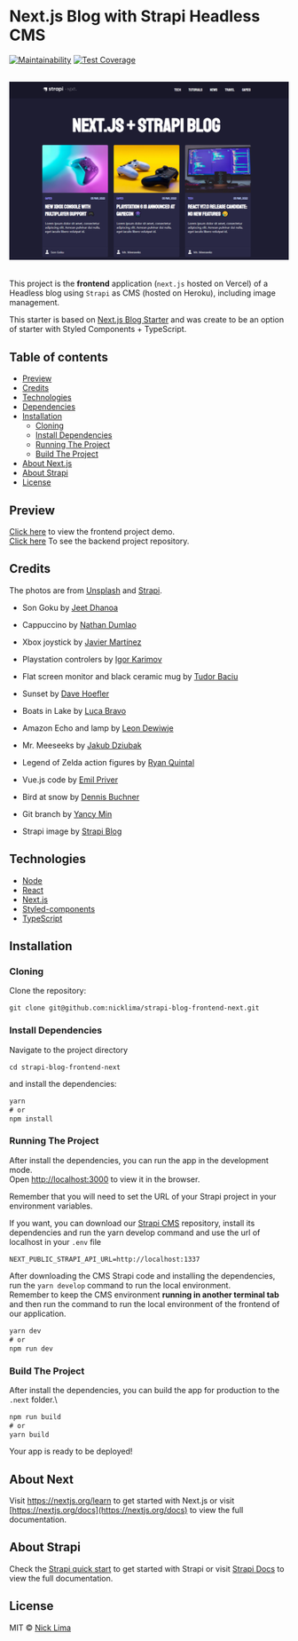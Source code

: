 # Next.js Blog with Strapi Headless CMS

[![Maintainability](https://api.codeclimate.com/v1/badges/cb40dea7de21f2e02eda/maintainability)](https://codeclimate.com/github/nicklima/strapi-blog-frontend-next/maintainability) [![Test Coverage](https://api.codeclimate.com/v1/badges/cb40dea7de21f2e02eda/test_coverage)](https://codeclimate.com/github/nicklima/strapi-blog-frontend-next/test_coverage)

\
<img src="screenshot.png" />

\
This project is the **frontend** application (`next.js` hosted on Vercel) of a Headless blog using `Strapi` as CMS (hosted on Heroku), including image management.

This starter is based on [Next.js Blog Starter](https://github.com/strapi/strapi-starter-next-blog) and was create to be an option of starter with Styled Components + TypeScript.

## Table of contents

- [Preview](#preview)
- [Credits](#credits)
- [Technologies](#technologies)
- [Dependencies](#dependencies)
- [Installation](#installation)
  - [Cloning](#cloning)
  - [Install Dependencies](#install-dependencies)
  - [Running The Project](#running-the-project)
  - [Build The Project](#build-the-project)
- [About Next.js](#about-next)
- [About Strapi](#about-strapi)
- [License](#license)

## Preview

[Click here](https://strapi-blog-frontend-next.vercel.app) to view the frontend project demo.\
[Click here](https://github.com/nicklima/strapi-blog-cms) To see the backend project repository.

## Credits

The photos are from [Unsplash](https://unsplash.com) and [Strapi](https://strapi.io).

- Son Goku by [Jeet Dhanoa](https://unsplash.com/@jeetdhanoa?utm_source=unsplash&utm_medium=referral&utm_content=creditCopyText)

- Cappuccino by [Nathan Dumlao](https://unsplash.com/@nate_dumlao?utm_source=unsplash&utm_medium=referral&utm_content=creditCopyText)

- Xbox joystick by [Javier Martínez](https://unsplash.com/@cjdante?utm_source=unsplash&utm_medium=referral&utm_content=creditCopyText)

- Playstation controlers by [Igor Karimov](https://unsplash.com/@ingvar_erik?utm_source=unsplash&utm_medium=referral&utm_content=creditCopyText)

- Flat screen monitor and black ceramic mug by [Tudor Baciu](https://unsplash.com/@baciutudor?utm_source=unsplash&utm_medium=referral&utm_content=creditCopyText)

- Sunset by [Dave Hoefler](https://unsplash.com/@davehoefler?utm_source=unsplash&utm_medium=referral&utm_content=creditCopyText)

- Boats in Lake by [Luca Bravo](https://unsplash.com/@lucabravo?utm_source=unsplash&utm_medium=referral&utm_content=creditCopyText)

- Amazon Echo and lamp by [Leon Dewiwje](https://unsplash.com/@elodiso?utm_source=unsplash&utm_medium=referral&utm_content=creditCopyText)

- Mr. Meeseeks by [Jakub Dziubak](https://unsplash.com/@jckbck?utm_source=unsplash&utm_medium=referral&utm_content=creditCopyText)

- Legend of Zelda action figures by [Ryan Quintal](https://unsplash.com/@ryanquintal?utm_source=unsplash&utm_medium=referral&utm_content=creditCopyText)

- Vue.js code by [Emil Priver](https://unsplash.com/@emilpriver?utm_source=unsplash&utm_medium=referral&utm_content=creditCopyText)

- Bird at snow by [Dennis Buchner](https://unsplash.com/@baitman?utm_source=unsplash&utm_medium=referral&utm_content=creditCopyText)

- Git branch by [Yancy Min](https://unsplash.com/@yancymin?utm_source=unsplash&utm_medium=referral&utm_content=creditCopyText)

- Strapi image by [Strapi Blog](https://strapi.io/blog/announcing-strapi-v4)

## Technologies

- [Node](https://nodejs.org/en/download/)
- [React](https://pt-br.reactjs.org/)
- [Next.js](https://nextjs.org)
- [Styled-components](https://styled-components.com/)
- [TypeScript](https://www.typescriptlang.org)

## Installation

### Cloning

Clone the repository:

```
git clone git@github.com:nicklima/strapi-blog-frontend-next.git
```

### Install Dependencies

Navigate to the project directory

```
cd strapi-blog-frontend-next
```

and install the dependencies:

```
yarn
# or
npm install
```

### Running The Project

After install the dependencies, you can run the app in the development mode.\
Open [http://localhost:3000](http://localhost:3000) to view it in the browser.

Remember that you will need to set the URL of your Strapi project in your environment variables.

If you want, you can download our [Strapi CMS](https://github.com/nicklima/strapi-blog-cms) repository, install its dependencies and run the yarn develop command and use the url of localhost in your `.env` file

```
NEXT_PUBLIC_STRAPI_API_URL=http://localhost:1337
```

After downloading the CMS Strapi code and installing the dependencies, run the `yarn develop` command to run the local environment.\
Remember to keep the CMS environment **running in another terminal tab** and then run the command to run the local environment of the frontend of our application.

```
yarn dev
# or
npm run dev
```

### Build The Project

After install the dependencies, you can build the app for production to the `.next` folder.\

```
npm run build
# or
yarn build
```

Your app is ready to be deployed!

## About Next

Visit <a aria-label="next.js learn" href="https://nextjs.org/learn">https://nextjs.org/learn</a> to get started with Next.js or visit [https://nextjs.org/docs](https://nextjs.org/docs) to view the full documentation.

## About Strapi

Check the [Strapi quick start](https://docs.strapi.io/developer-docs/latest/getting-started/quick-start.html) to get started with Strapi or visit [Strapi Docs](https://docs.strapi.io/developer-docs/latest/getting-started/introduction.html) to view the full documentation.

## License

MIT © [Nick Lima](https://github.com/nicklima)
